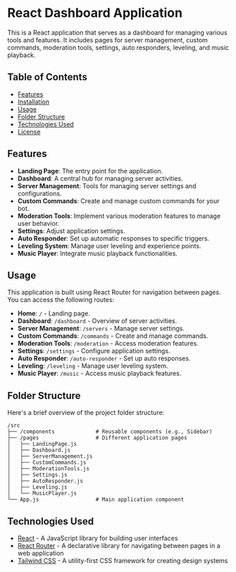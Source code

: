 # React Dashboard Application

This is a React application that serves as a dashboard for managing various tools and features. It includes pages for server management, custom commands, moderation tools, settings, auto responders, leveling, and music playback.

## Table of Contents

- [Features](#features)
- [Installation](#installation)
- [Usage](#usage)
- [Folder Structure](#folder-structure)
- [Technologies Used](#technologies-used)
- [License](#license)

## Features

- **Landing Page**: The entry point for the application.
- **Dashboard**: A central hub for managing server activities.
- **Server Management**: Tools for managing server settings and configurations.
- **Custom Commands**: Create and manage custom commands for your bot.
- **Moderation Tools**: Implement various moderation features to manage user behavior.
- **Settings**: Adjust application settings.
- **Auto Responder**: Set up automatic responses to specific triggers.
- **Leveling System**: Manage user leveling and experience points.
- **Music Player**: Integrate music playback functionalities.

## Usage
This application is built using React Router for navigation between pages. You can access the following routes:

- **Home**: ``/`` - Landing page.
- **Dashboard**: ``/dashboard`` - Overview of server activities.
- **Server Management**: ``/servers`` - Manage server settings.
- **Custom Commands**: ``/commands`` - Create and manage commands.
- **Moderation Tools**: ``/moderation`` - Access moderation features.
- **Settings**: ``/settings`` - Configure application settings.
- **Auto Responder**: ``/auto-responder`` - Set up auto responses.
- **Leveling**: ``/leveling`` - Manage user leveling system.
- **Music Player**: ``/music`` - Access music playback features.


## Folder Structure

Here's a brief overview of the project folder structure:


    /src
    ├── /components             # Reusable components (e.g., Sidebar)
    ├── /pages                  # Different application pages
    │   ├── LandingPage.js
    │   ├── Dashboard.js
    │   ├── ServerManagement.js
    │   ├── CustomCommands.js
    │   ├── ModerationTools.js
    │   ├── Settings.js
    │   ├── AutoResponder.js
    │   ├── Leveling.js
    │   └── MusicPlayer.js
    └── App.js                  # Main application component

## Technologies Used

- [React](https://reactjs.org/) - A JavaScript library for building user interfaces
- [React Router](https://reactrouter.com/) - A declarative library for navigating between pages in a web application
- [Tailwind CSS](https://tailwindcss.com/) - A utility-first CSS framework for creating design systems
